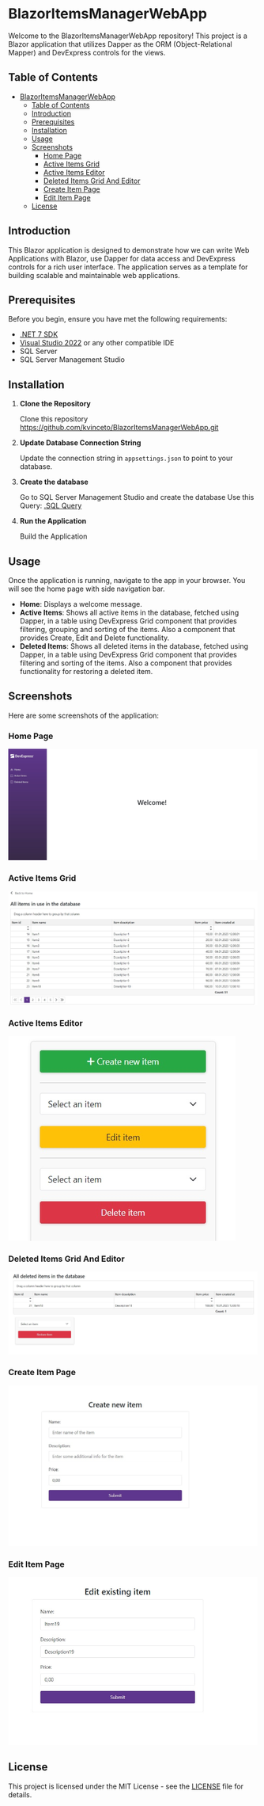 # BlazorItemsManagerWebApp

Welcome to the BlazorItemsManagerWebApp repository!
This project is a Blazor application that utilizes Dapper as the ORM (Object-Relational Mapper) and DevExpress controls for the views.

## Table of Contents
- [BlazorItemsManagerWebApp](#blazoritemsmanagerwebapp)
  - [Table of Contents](#table-of-contents)
  - [Introduction](#introduction)
  - [Prerequisites](#prerequisites)
  - [Installation](#installation)
  - [Usage](#usage)
  - [Screenshots](#screenshots)
    - [Home Page](#home-page)
    - [Active Items Grid](#active-items-grid)
    - [Active Items Editor](#active-items-editor)
    - [Deleted Items Grid And Editor](#deleted-items-grid-and-editor)
    - [Create Item Page](#create-item-page)
    - [Edit Item Page](#edit-item-page)
  - [License](#license)

## Introduction

This Blazor application is designed to demonstrate how we can write Web Applications with Blazor, use Dapper for data access and DevExpress controls for a rich user interface.
The application serves as a template for building scalable and maintainable web applications.

## Prerequisites

Before you begin, ensure you have met the following requirements:

- [.NET 7 SDK](https://dotnet.microsoft.com/download/dotnet/7.0)
- [Visual Studio 2022](https://visualstudio.microsoft.com/vs/) or any other compatible IDE
- SQL Server
- SQL Server Management Studio

## Installation

1. **Clone the Repository**

    Clone this repository
    https://github.com/kvinceto/BlazorItemsManagerWebApp.git

2. **Update Database Connection String**

    Update the connection string in `appsettings.json` to point to your database.

3. **Create the database**

    Go to SQL Server Management Studio and create the database
    Use this Query: [.SQL Query](/SQLQuery.sql)

4. **Run the Application**

    Build the Application

## Usage

Once the application is running, navigate to the app in your browser. You will see the home page with side navigation bar.

- **Home**: Displays a welcome message.
- **Active Items**: Shows all active items in the database, fetched using Dapper, in a table using DevExpress Grid component that provides filtering, grouping and sorting of the items. Also a component that provides Create, Edit and Delete functionality.
- **Deleted Items**: Shows all deleted items in the database, fetched using Dapper, in a table using DevExpress Grid component that provides filtering and sorting of the items. Also a component that provides functionality for restoring a deleted item.

## Screenshots

Here are some screenshots of the application:

### Home Page
![Home Page](/sampleImages/home-page.jpg)

### Active Items Grid
![Active Items Grid](/sampleImages/items-grid.jpg)

### Active Items Editor
![Active Items Editor](/sampleImages/items-editor-panel.jpg)

### Deleted Items Grid And Editor
![Deleted Items Grid And Editor](/sampleImages/deleted-items-grig-and-editor.jpg)

### Create Item Page
![Create Item Page](/sampleImages/create-item.jpg)

### Edit Item Page
![dit Item Page](/sampleImages/edit-item.jpg)


## License

This project is licensed under the MIT License - see the [LICENSE](LICENSE) file for details.


